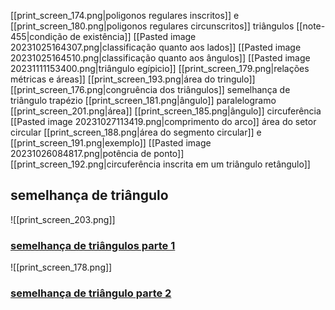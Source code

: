 
[[print_screen_174.png|poligonos regulares inscritos]] e [[print_screen_180.png|poligonos regulares circunscritos]]
triângulos
	[[note-455|condição de existência]]
	[[Pasted image 20231025164307.png|classificação quanto aos lados]]
	[[Pasted image 20231025164510.png|classificação quanto aos ângulos]]
	[[Pasted image 20231111153400.png|triângulo egípicio]]
	[[print_screen_179.png|relações métricas e áreas]]
	[[print_screen_193.png|área do tringulo]]
	[[print_screen_176.png|congruência dos triângulos]]
	semelhança de triângulo
trapézio
	[[print_screen_181.png|ângulo]]
paralelogramo
	[[print_screen_201.png|área]]
	[[print_screen_185.png|ângulo]]
circuferência
	[[Pasted image 20231027113419.png|comprimento do arco]]
	área do setor circular
	[[print_screen_188.png|área do segmento circular]] e [[print_screen_191.png|exemplo]]
	[[Pasted image 20231026084817.png|potência de ponto]]
		[[print_screen_192.png|circuferência inscrita em um triângulo retângulo]]


 
## semelhança de triângulo

![[print_screen_203.png]]
### [semelhança de triângulos parte 1](https://www.youtube.com/watch?v=JBP0ryUtJmg)


![[print_screen_178.png]]
### [semelhança de triângulo parte 2](https://www.youtube.com/watch?v=pG9v2uEBdx8)








